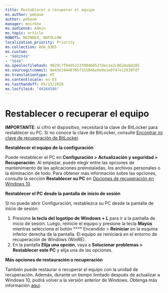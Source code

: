 ```yaml
---
title: Restablecer o recuperar el equipo
ms.author: pebaum
author: pebaum
manager: mnirkhe
ms.audience: Admin
ms.topic: article
ROBOTS: NOINDEX, NOFOLLOW
localization_priority: Priority
ms.collection: Adm_O365
ms.custom:
- "9002949"
- "5646"
ms.openlocfilehash: 9629c7f94d5223f08466537dec1e2c8624a6d285
ms.sourcegitcommit: 0e43e19448705f151846e9e9e1e0f47e12938fdf
ms.translationtype: HT
ms.contentlocale: es-ES
ms.lasthandoff: 05/15/2020
ms.locfileid: "44264586"
---
```

# <a name="reset-or-recover-your-pc"></a>Restablecer o recuperar el equipo

**IMPORTANTE**: si cifró el dispositivo, necesitará la clave de BitLocker para restablecer su PC. Si no conoce la clave de BitLocker, consulte [Encontrar mi clave de recuperación de BitLocker](https://support.microsoft.com/help/4026181/windows-10-find-my-bitlocker-recovery-key).

**Restablecer el equipo de la configuración**

Puede restablecer el PC en **Configuración > Actualización y seguridad > Recuperación**. Al empezar, puede elegir entre las opciones de mantenimiento de las aplicaciones preinstaladas, los archivos personales o la eliminación de todo. Para obtener más información sobre las opciones, consulte la sección **Restablecer su PC** en [Opciones de recuperación en Windows 10](https://support.microsoft.com/help/12415/windows-10-recovery-options).

**Restablecer el PC desde la pantalla de inicio de sesión**

Si no puede abrir Configuración, restablezca su PC desde la pantalla de inicio de sesión:

1. Presione **la tecla del logotipo de Windows + L** para ir a la pantalla de inicio de sesión. Luego, reinicie el equipo y presione la tecla **Mayús** mientras selecciona el botón **** Encendido > **Reiniciar** en la esquina inferior derecha de la pantalla. El equipo se reiniciará en el entorno de recuperación de Windows (WinRE).
2. En la pantalla **Elija una opción**, vaya a **Solucionar problemas > Restablecer este PC** y elija una de las opciones.

**Más opciones de restauración o recuperación**

También puede restaurar o recuperar el equipo con la unidad de recuperación. Además, durante un tiempo limitado después de actualizar a Windows 10, podrá volver a la versión anterior de Windows. Obtenga más información [aquí](https://support.microsoft.com/help/12415/windows-10-recovery-options).

